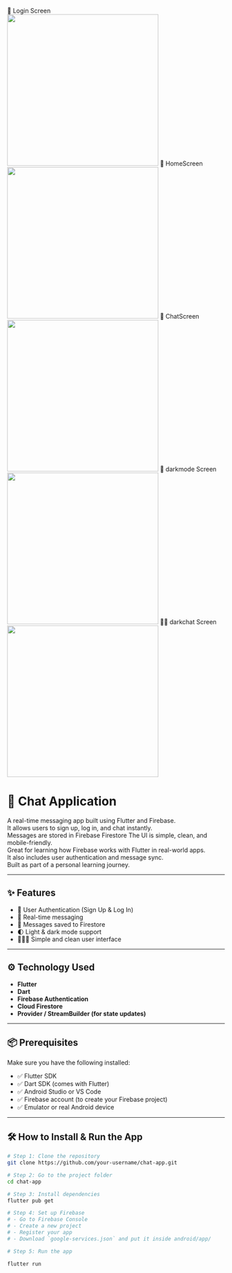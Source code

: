  🔐 Login Screen  
<img src="images/loginpage.jpg" width="350"/>
 🏡 HomeScreen 
<img src="images/homepage.jpg" width="350"/>
💬 ChatScreen
<img src="images/chatpage.jpg" width="350"/>
🌙 darkmode Screen 
<img src="images/darkmode.jpg" width="350"/>
🌙💬 darkchat Screen
<img src="images/darkmodechat.jpg" width="350"/>

# 💬 Chat Application

A real-time messaging app built using Flutter and Firebase.  
It allows users to sign up, log in, and chat instantly.  
Messages are stored in Firebase Firestore 
The UI is simple, clean, and mobile-friendly.  
Great for learning how Firebase works with Flutter in real-world apps.  
It also includes user authentication and message sync.  
Built as part of a personal learning journey.

---

## ✨ Features

- 🔐 User Authentication (Sign Up & Log In)
- 💬 Real-time messaging
- 📄 Messages saved to Firestore
- 🌓 Light & dark mode support
- 🧑‍🤝‍🧑 Simple and clean user interface

---

## ⚙️ Technology Used

- **Flutter**  
- **Dart**  
- **Firebase Authentication**  
- **Cloud Firestore**  
- **Provider / StreamBuilder (for state updates)**

---

## 📦 Prerequisites

Make sure you have the following installed:

- ✅ Flutter SDK
- ✅ Dart SDK (comes with Flutter)
- ✅ Android Studio or VS Code
- ✅ Firebase account (to create your Firebase project)
- ✅ Emulator or real Android device

---

## 🛠 How to Install & Run the App

```bash
# Step 1: Clone the repository
git clone https://github.com/your-username/chat-app.git

# Step 2: Go to the project folder
cd chat-app

# Step 3: Install dependencies
flutter pub get

# Step 4: Set up Firebase
# - Go to Firebase Console
# - Create a new project
# - Register your app
# - Download `google-services.json` and put it inside android/app/

# Step 5: Run the app

flutter run


